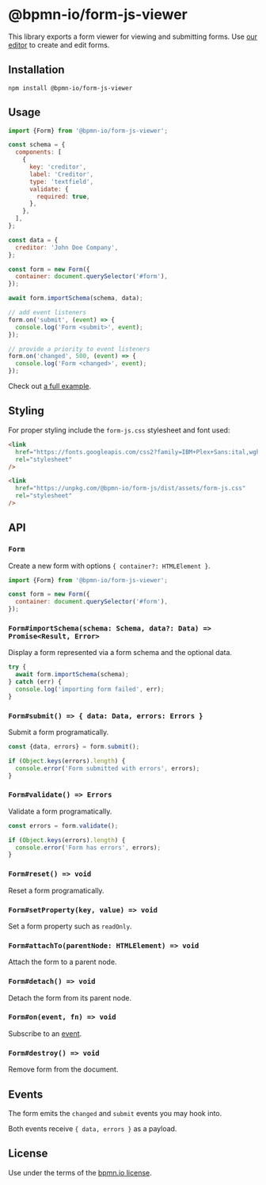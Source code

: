 # @bpmn-io/form-js-viewer

This library exports a form viewer for viewing and submitting forms. Use [our editor](../form-js-editor) to create and edit forms.

## Installation

```
npm install @bpmn-io/form-js-viewer
```

## Usage

```javascript
import {Form} from '@bpmn-io/form-js-viewer';

const schema = {
  components: [
    {
      key: 'creditor',
      label: 'Creditor',
      type: 'textfield',
      validate: {
        required: true,
      },
    },
  ],
};

const data = {
  creditor: 'John Doe Company',
};

const form = new Form({
  container: document.querySelector('#form'),
});

await form.importSchema(schema, data);

// add event listeners
form.on('submit', (event) => {
  console.log('Form <submit>', event);
});

// provide a priority to event listeners
form.on('changed', 500, (event) => {
  console.log('Form <changed>', event);
});
```

Check out [a full example](https://github.com/bpmn-io/form-js-examples).

## Styling

For proper styling include the `form-js.css` stylesheet and font used:

```html
<link
  href="https://fonts.googleapis.com/css2?family=IBM+Plex+Sans:ital,wght@0,400;0,600;1,400&display=swap"
  rel="stylesheet"
/>

<link
  href="https://unpkg.com/@bpmn-io/form-js/dist/assets/form-js.css"
  rel="stylesheet"
/>
```

## API

### `Form`

Create a new form with options `{ container?: HTMLElement }`.

```javascript
import {Form} from '@bpmn-io/form-js-viewer';

const form = new Form({
  container: document.querySelector('#form'),
});
```

### `Form#importSchema(schema: Schema, data?: Data) => Promise<Result, Error>`

Display a form represented via a form schema and the optional data.

```javascript
try {
  await form.importSchema(schema);
} catch (err) {
  console.log('importing form failed', err);
}
```

### `Form#submit() => { data: Data, errors: Errors }`

Submit a form programatically.

```javascript
const {data, errors} = form.submit();

if (Object.keys(errors).length) {
  console.error('Form submitted with errors', errors);
}
```

### `Form#validate() => Errors`

Validate a form programatically.

```javascript
const errors = form.validate();

if (Object.keys(errors).length) {
  console.error('Form has errors', errors);
}
```

### `Form#reset() => void`

Reset a form programatically.

### `Form#setProperty(key, value) => void`

Set a form property such as `readOnly`.

### `Form#attachTo(parentNode: HTMLElement) => void`

Attach the form to a parent node.

### `Form#detach() => void`

Detach the form from its parent node.

### `Form#on(event, fn) => void`

Subscribe to an [event](#events).

### `Form#destroy() => void`

Remove form from the document.

## Events

The form emits the `changed` and `submit` events you may hook into.

Both events receive `{ data, errors }` as a payload.

## License

Use under the terms of the [bpmn.io license](http://bpmn.io/license).
